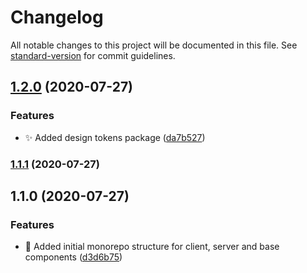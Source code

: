 # Changelog

All notable changes to this project will be documented in this file. See [standard-version](https://github.com/conventional-changelog/standard-version) for commit guidelines.

## [1.2.0](https://github.com/lhew/tbs-games/compare/v1.1.0...v1.2.0) (2020-07-27)

### Features

- :sparkles: Added design tokens package ([da7b527](https://github.com/lhew/tbs-games/commit/da7b5279adbe81a603d2a65c75319b8a9339b05e))

### [1.1.1](https://github.com/lhew/tbs-games/compare/v1.1.0...v1.1.1) (2020-07-27)

## 1.1.0 (2020-07-27)

### Features

- :tada: Added initial monorepo structure for client, server and base components ([d3d6b75](https://github.com/lhew/tbs-games/commit/d3d6b75e9bd19490191c8fcc1a7dfb86b1b8917f))
